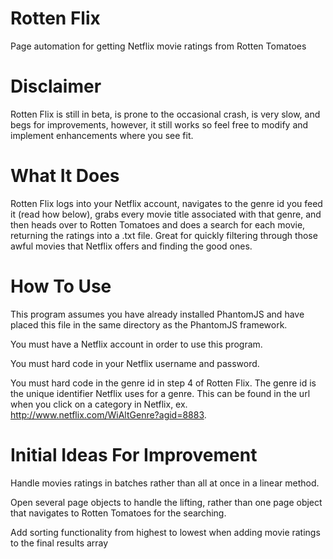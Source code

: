 Rotten Flix
===========

Page automation for getting Netflix movie ratings from Rotten Tomatoes

Disclaimer
===========

Rotten Flix is still in beta, is prone to the occasional crash, is very slow, and begs for improvements, however, it still works so feel free to modify and implement enhancements where you see fit.

What It Does
===========

Rotten Flix logs into your Netflix account, navigates to the genre id you feed it (read how below), grabs every movie title associated with that genre, and then heads over to Rotten Tomatoes and does a search for each movie, returning the ratings into a .txt file. Great for quickly filtering through those awful movies that Netflix offers and finding the good ones.  


How To Use
===========

This program assumes you have already installed PhantomJS and have placed this file in the same directory as the PhantomJS framework.

You must have a Netflix account in order to use this program.

You must hard code in your Netflix username and password.

You must hard code in the genre id in step 4 of Rotten Flix.  The genre id is the unique identifier Netflix uses for a genre. This can be found in the url when you click on a category in Netflix, ex. http://www.netflix.com/WiAltGenre?agid=8883.

Initial Ideas For Improvement
===========

Handle movies ratings in batches rather than all at once in a linear method.  

Open several page objects to handle the lifting, rather than one page object that navigates to Rotten Tomatoes for the searching.

Add sorting functionality from highest to lowest when adding movie ratings to the final results array

